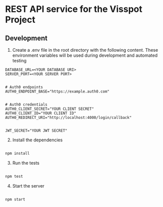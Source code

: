 # REST API service for the Visspot Project

## Development

1. Create a .env file in the root directory with the following content. These environment variables will be used during development and automated testing

```
DATABASE_URL=<YOUR DATABASE URI>
SERVER_PORT=<YOUR SERVER PORT>


# Auth0 endpoints
AUTH0_ENDPOINT_BASE="https://example.auth0.com"


# Auth0 credentials
AUTH0_CLIENT_SECRET="YOUR CLIENT SECRET"
AUTH0_CLIENT_ID="YOUR CLIENT ID"
AUTH0_REDIRECT_URI="http://localhost:4000/login/callback"


JWT_SECRET="YOUR JWT SECRET"
```

2. Install the dependencies

```bash

npm install

```

3. Run the tests

```bash

npm test

```

4. Start the server

```bash

npm start

```
